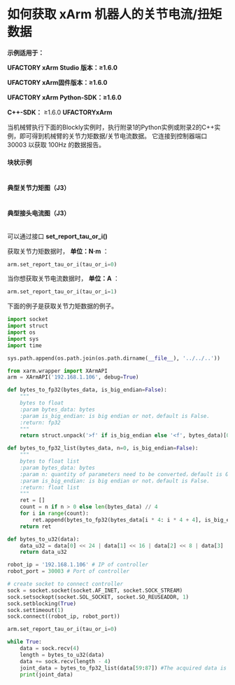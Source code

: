 # 如何获取 xArm 机器人的关节电流/扭矩数据

**示例适用于：**

**UFACTORY xArm Studio 版本：≥1.6.0**

**UFACTORY xArm固件版本：≥1.6.0**

**UFACTORY xArm Python-SDK：≥1.6.0**

**C++-SDK：** ≥1.6.0 **UFACTORYxArm**

当机械臂执行下面的Blockly实例时，执行附录1的Python实例或附录2的C++实例，即可得到机械臂的关节力矩数据/关节电流数据。 它连接到控制器端口 30003 以获取 100Hz 的数据报告。

#### 块状示例

<figure><img src="../broken-reference" alt=""><figcaption></figcaption></figure>

#### 典型关节力矩图（J3）

<figure><img src="../broken-reference" alt=""><figcaption></figcaption></figure>

#### 典型接头电流图（J3）

<figure><img src="../broken-reference" alt=""><figcaption></figcaption></figure>

可以通过接口 **set\_report\_tau\_or\_i()**

获取关节力矩数据时， **单位：N·m** ：

```python
arm.set_report_tau_or_i(tau_or_i=0)
```

当你想获取关节电流数据时， **单位：A** ：

```python
arm.set_report_tau_or_i(tau_or_i=1)
```

下面的例子是获取关节力矩数据的例子。

```python
import socket
import struct
import os
import sys
import time

sys.path.append(os.path.join(os.path.dirname(__file__), '../../..'))

from xarm.wrapper import XArmAPI
arm = XArmAPI('192.168.1.106', debug=True)

def bytes_to_fp32(bytes_data, is_big_endian=False):
    """
    bytes to float
    :param bytes_data: bytes
    :param is_big_endian: is big endian or not，default is False.
    :return: fp32
    """
    return struct.unpack('>f' if is_big_endian else '<f', bytes_data)[0]

def bytes_to_fp32_list(bytes_data, n=0, is_big_endian=False):
    """
    bytes to float list
    :param bytes_data: bytes
    :param n: quantity of parameters need to be converted，default is 0，all bytes converted.
    :param is_big_endian: is big endian or not，default is False.
    :return: float list
    """
    ret = []
    count = n if n > 0 else len(bytes_data) // 4
    for i in range(count):
        ret.append(bytes_to_fp32(bytes_data[i * 4: i * 4 + 4], is_big_endian))
    return ret

def bytes_to_u32(data):
    data_u32 = data[0] << 24 | data[1] << 16 | data[2] << 8 | data[3]
    return data_u32

robot_ip = '192.168.1.106' # IP of controller
robot_port = 30003 # Port of controller

# create socket to connect controller
sock = socket.socket(socket.AF_INET, socket.SOCK_STREAM)
sock.setsockopt(socket.SOL_SOCKET, socket.SO_REUSEADDR, 1)
sock.setblocking(True)
sock.settimeout(1)
sock.connect((robot_ip, robot_port))

arm.set_report_tau_or_i(tau_or_i=0)

while True:
    data = sock.recv(4)
    length = bytes_to_u32(data)
    data += sock.recv(length - 4)
    joint_data = bytes_to_fp32_list(data[59:87]) #The acquired data is the data from J1 to J7
    print(joint_data)

```

